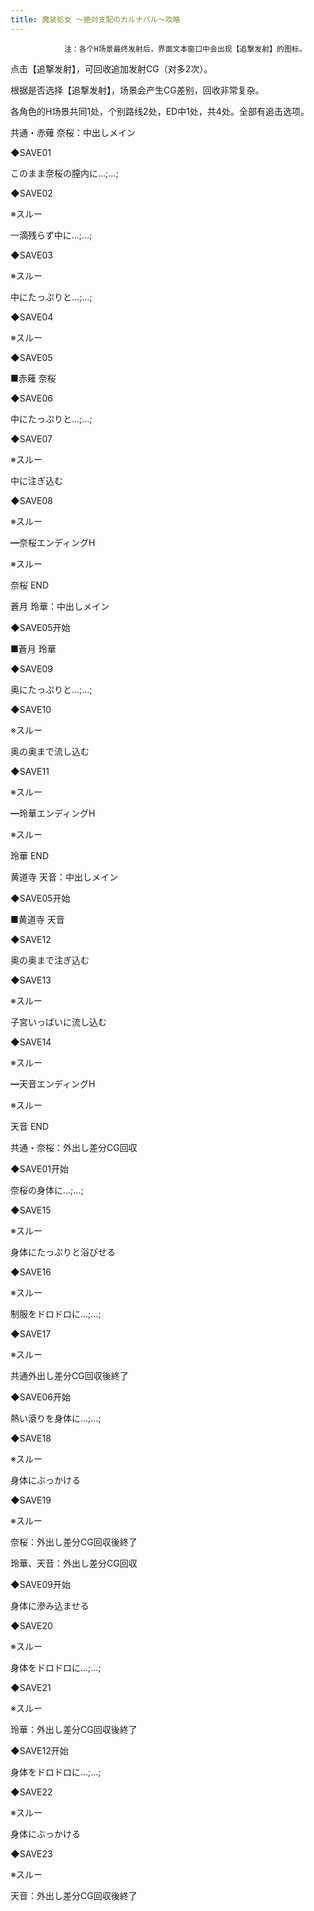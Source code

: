 ```yaml
---
title: 魔装処女 ～絶対支配のカルナバル～攻略
---
```


                注：各个H场景最终发射后，界面文本窗口中会出现【追撃发射】的图标。

点击【追撃发射】，可回收追加发射CG（对多2次）。

根据是否选择【追撃发射】，场景会产生CG差别，回收非常复杂。

各角色的H场景共同1处，个别路线2处，ED中1处，共4处。全部有追击选项。



共通・赤薙 奈桜：中出しメイン



◆SAVE01

このまま奈桜の膣内に…;…;

◆SAVE02

※スルー

一滴残らず中に…;…;

◆SAVE03

※スルー

中にたっぷりと…;…;

◆SAVE04

※スルー

◆SAVE05

■赤薙 奈桜

◆SAVE06

中にたっぷりと…;…;

◆SAVE07

※スルー

中に注ぎ込む

◆SAVE08

※スルー

━奈桜エンディングH

※スルー



奈桜 END



蒼月 玲華：中出しメイン



◆SAVE05开始

■蒼月 玲華

◆SAVE09

奥にたっぷりと…;…;

◆SAVE10

※スルー

奥の奥まで流し込む

◆SAVE11

※スルー

━玲華エンディングH

※スルー



玲華 END



黄道寺 天音：中出しメイン



◆SAVE05开始

■黄道寺 天音

◆SAVE12

奥の奥まで注ぎ込む

◆SAVE13

※スルー

子宮いっぱいに流し込む

◆SAVE14

※スルー

━天音エンディングH

※スルー



天音 END



共通・奈桜：外出し差分CG回収



◆SAVE01开始

奈桜の身体に…;…;

◆SAVE15

※スルー

身体にたっぷりと浴びせる

◆SAVE16

※スルー

制服をドロドロに…;…;

◆SAVE17

※スルー

共通外出し差分CG回収後終了



◆SAVE06开始

熱い滾りを身体に…;…;

◆SAVE18

※スルー

身体にぶっかける

◆SAVE19

※スルー

奈桜：外出し差分CG回収後終了



玲華、天音：外出し差分CG回収



◆SAVE09开始

身体に滲み込ませる

◆SAVE20

※スルー

身体をドロドロに…;…;

◆SAVE21

※スルー

玲華：外出し差分CG回収後終了



◆SAVE12开始

身体をドロドロに…;…;

◆SAVE22

※スルー

身体にぶっかける

◆SAVE23

※スルー

天音：外出し差分CG回収後終了




              

